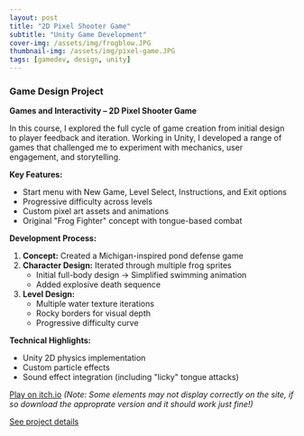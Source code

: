 ```yaml
---
layout: post
title: "2D Pixel Shooter Game"
subtitle: "Unity Game Development"
cover-img: /assets/img/frogblow.JPG
thumbnail-img: /assets/img/pixel-game.JPG
tags: [gamedev, design, unity]
---
```

### Game Design Project  
**Games and Interactivity – 2D Pixel Shooter Game**  

In this course, I explored the full cycle of game creation from initial design to player feedback and iteration. Working in Unity, I developed a range of games that challenged me to experiment with mechanics, user engagement, and storytelling.

**Key Features:**  
- Start menu with New Game, Level Select, Instructions, and Exit options  
- Progressive difficulty across levels  
- Custom pixel art assets and animations  
- Original "Frog Fighter" concept with tongue-based combat  

**Development Process:**  
1. **Concept:** Created a Michigan-inspired pond defense game  
2. **Character Design:** Iterated through multiple frog sprites  
   - Initial full-body design → Simplified swimming animation  
   - Added explosive death sequence  
3. **Level Design:**  
   - Multiple water texture iterations  
   - Rocky borders for visual depth  
   - Progressive difficulty curve  

**Technical Highlights:**  
- Unity 2D physics implementation  
- Custom particle effects  
- Sound effect integration (including "licky" tongue attacks)  

[Play on itch.io](https://po0ok.itch.io/frogfighter)  *(Note: Some elements may not display correctly on the site, if so download the approprate version and it should work just fine!)*  

[See project details](https://persone3.msu.domains/portfolio/sample-page/)

